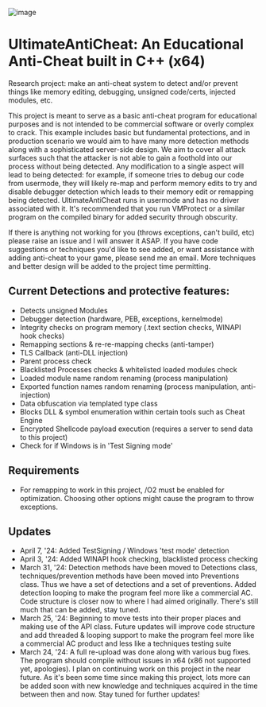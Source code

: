 ![image](https://github.com/AlSch092/UltimateAntiCheat/assets/94417808/bf94bb32-ab93-489e-815b-f1c35cae0c9d)

# UltimateAntiCheat: An Educational Anti-Cheat built in C++ (x64)

Research project: make an anti-cheat system to detect and/or prevent things like memory editing, debugging, unsigned code/certs, injected modules, etc.

   This project is meant to serve as a basic anti-cheat program for educational purposes and is not intended to be commercial software or overly complex to crack. This example includes basic but fundamental protections, and in production scenario we would aim to have many more detection methods along with a sophisticated server-side design. We aim to cover all attack surfaces such that the attacker is not able to gain a foothold into our process without being detected. Any modification to a single aspect will lead to being detected: for example, if someone tries to debug our code from usermode, they will likely re-map and perform memory edits to try and disable debugger detection which leads to their memory edit or remapping being detected. UltimateAntiCheat runs in usermode and has no driver associated with it. It's recommended that you run VMProtect or a similar program on the compiled binary for added security through obscurity.

   If there is anything not working for you (throws exceptions, can't build, etc) please raise an issue and I will answer it ASAP. If you have code suggestions or techniques you'd like to see added, or want assistance with adding anti-cheat to your game, please send me an email. More techniques and better design will be added to the project time permitting. 

## Current Detections and protective features:
- Detects unsigned Modules 
- Debugger detection (hardware, PEB, exceptions, kernelmode)
- Integrity checks on program memory (.text section checks, WINAPI hook checks)
- Remapping sections & re-re-mapping checks (anti-tamper)
- TLS Callback (anti-DLL injection)
- Parent process check
- Blacklisted Processes checks & whitelisted loaded modules check
- Loaded module name random renaming (process manipulation)
- Exported function names random renaming (process manipulation, anti-injection)
- Data obfuscation via templated type class
- Blocks DLL & symbol enumeration within certain tools such as Cheat Engine
- Encrypted Shellcode payload execution (requires a server to send data to this project)
- Check for if Windows is in 'Test Signing mode'

## Requirements
- For remapping to work in this project, /O2 must be enabled for optimization. Choosing other options might cause the program to throw exceptions.

## Updates
- April 7, '24: Added TestSigning / Windows 'test mode' detection 
- April 3, '24: Added WINAPI hook checking, blacklisted process checking
- March 31, '24: Detection methods have been moved to Detections class, techniques/prevention methods have been moved into Preventions class. Thus we have a set of detections and a set of preventions. Added detection looping to make the program feel more like a commercial AC. Code structure is closer now to where I had aimed originally. There's still much that can be added, stay tuned.
- March 25, '24: Beginning to move tests into their proper places and making use of the API class. Future updates will improve code structure and add threaded & looping support to make the program feel more like a commercial AC product and less like a techniques testing suite
- March 24, '24: A full re-upload was done along with various bug fixes. The program should compile without issues in x64 (x86 not supported yet, apologies). I plan on continuing work on this project in the near future. As it's been some time since making this project, lots more can be added soon with new knowledge and techniques acquired in the time between then and now. Stay tuned for further updates!
